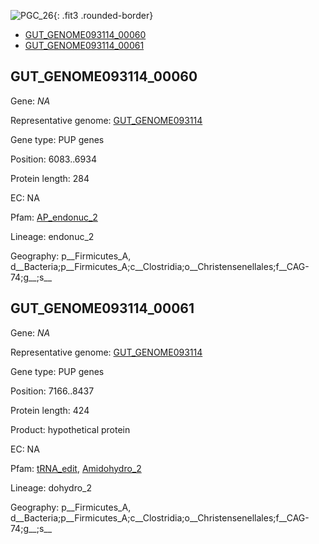 ![PGC_26](../static/images/Clusters_figure/PGC_26.jpg){: .fit3 .rounded-border}

<ul id="myTab" class="nav nav-tabs">
  <li class="active">
        <a href="#tab1" data-toggle="tab">GUT_GENOME093114_00060</a>
  </li>
<li><a href="#tab2" data-toggle="tab">GUT_GENOME093114_00061</a></li>
</ul>

<div id="myTabContent" class="tab-content">
  <div class="tab-pane fade in active" id="tab1">

<h2 id="GUT_GENOME093114_00060">GUT_GENOME093114_00060</h2>
<p>Gene: <em>NA</em>
<p>Representative genome: <a href="Europe">GUT_GENOME093114</a></p>
<p>Gene type: PUP genes</p>
<p>Position: 6083..6934</p>
<p>Protein length: 284</p>
<p>EC: NA</p>
<p>Pfam: <a href="http://pfam.xfam.org/family/AP_endonuc_2">AP_endonuc_2</a></p>

<p>Lineage: endonuc_2</p>
<p>Geography: p__Firmicutes_A, d__Bacteria;p__Firmicutes_A;c__Clostridia;o__Christensenellales;f__CAG-74;g__;s__</p>
  </div>

  <div class="tab-pane fade" id="tab2">

<h2 id="GUT_GENOME093114_00061">GUT_GENOME093114_00061</h2>
<p>Gene: <em>NA</em></p>
<p>Representative genome: <a href="Europe">GUT_GENOME093114</a></p>
<p>Gene type: PUP genes</p>
<p>Position: 7166..8437</p>
<p>Protein length: 424</p>
<p>Product: hypothetical protein</p>
<p>EC: NA</p>
<p>Pfam: <a href="http://pfam.xfam.org/family/tRNA_edit">tRNA_edit</a>, <a href="http://pfam.xfam.org/family/Amidohydro_2">Amidohydro_2</a></p>
<p>Lineage: dohydro_2</p>
<p>Geography: p__Firmicutes_A, d__Bacteria;p__Firmicutes_A;c__Clostridia;o__Christensenellales;f__CAG-74;g__;s__</p>

  </div>
</div>

